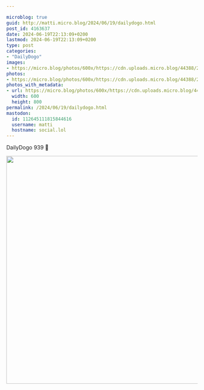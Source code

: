 ```yaml
---

microblog: true
guid: http://matti.micro.blog/2024/06/19/dailydogo.html
post_id: 4163637
date: 2024-06-19T22:13:09+0200
lastmod: 2024-06-19T22:13:09+0200
type: post
categories:
- "DailyDogo"
images:
- https://micro.blog/photos/600x/https://cdn.uploads.micro.blog/44388/2024/2d87c4e8085943e080d1323b64d13087.jpg
photos:
- https://micro.blog/photos/600x/https://cdn.uploads.micro.blog/44388/2024/2d87c4e8085943e080d1323b64d13087.jpg
photos_with_metadata:
- url: https://micro.blog/photos/600x/https://cdn.uploads.micro.blog/44388/2024/2d87c4e8085943e080d1323b64d13087.jpg
  width: 600
  height: 800
permalink: /2024/06/19/dailydogo.html
mastodon:
  id: 112645111815844616
  username: matti
  hostname: social.lol
---
```

DailyDogo 939 🐶

<img src="https://micro.blog/photos/600x/https://blog.martin-haehnel.de/uploads/2024/2d87c4e8085943e080d1323b64d13087.jpg" width="600" alt="" />
